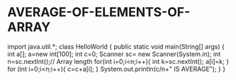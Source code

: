# AVERAGE-OF-ELEMENTS-OF-ARRAY
import java.util.*;
class HelloWorld {
    public static void main(String[] args) {
        int a[];
        a=new int[100];
        int c=0;
        Scanner sc= new Scanner(System.in);
        int n=sc.nextInt();// Array length
        for(int i=0;i<n;i++){
            int k=sc.nextInt();
            a[i]=k;
        }
        for (int i=0;i<n;i++){
            c=c+a[i];
        }
        System.out.println(c/n+" IS AVERAGE");
    }
}
